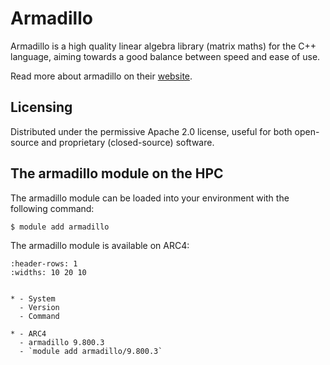 # Armadillo

Armadillo is a high quality linear algebra library (matrix maths) for the C++ language, aiming towards a good balance between speed and ease of use.



Read more about armadillo on their [website](http://arma.sourceforge.net/).





## Licensing

Distributed under the permissive Apache 2.0 license, useful for both open-source and proprietary (closed-source) software.



## The armadillo module on the HPC

The armadillo module can be loaded into your environment with the following command:

```bash
$ module add armadillo
```

The armadillo module is available on ARC4:

```{list-table}
:header-rows: 1
:widths: 10 20 10


* - System
  - Version
  - Command

* - ARC4
  - armadillo 9.800.3
  - `module add armadillo/9.800.3`

```
